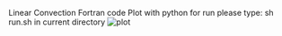Linear Convection Fortran code
Plot with python 
for run please type:  sh run.sh in current directory
![plot](https://github.com/user-attachments/assets/aefdd7fa-5ba2-4f6b-9826-42c4852ef426)

